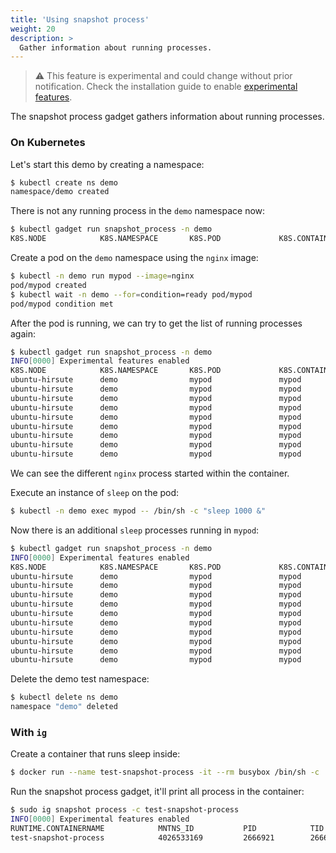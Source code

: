 ```yaml
---
title: 'Using snapshot process'
weight: 20
description: >
  Gather information about running processes.
---
```


> ⚠️ This feature is experimental and could change without prior notification. Check the installation guide to enable [experimental features](../../docs/getting-started/install-linux.md#experimental-features).

The snapshot process gadget gathers information about running processes.

### On Kubernetes

Let's start this demo by creating a namespace:

```bash
$ kubectl create ns demo
namespace/demo created
```

There is not any running process in the `demo` namespace now:

```bash
$ kubectl gadget run snapshot_process -n demo
K8S.NODE            K8S.NAMESPACE       K8S.POD             K8S.CONTAINER       COMM       PID       TID       PPID       UID       GID
```

Create a pod on the `demo` namespace using the `nginx` image:

```bash
$ kubectl -n demo run mypod --image=nginx
pod/mypod created
$ kubectl wait -n demo --for=condition=ready pod/mypod
pod/mypod condition met
```

After the pod is running, we can try to get the list of running processes again:

```bash
$ kubectl gadget run snapshot_process -n demo
INFO[0000] Experimental features enabled
K8S.NODE            K8S.NAMESPACE       K8S.POD             K8S.CONTAINER       COMM       PID       TID       PPID      UID       GID
ubuntu-hirsute      demo                mypod               mypod               nginx      411928    411928    411902    0         0
ubuntu-hirsute      demo                mypod               mypod               nginx      411964    411964    411928    101       101
ubuntu-hirsute      demo                mypod               mypod               nginx      411965    411965    411928    101       101
ubuntu-hirsute      demo                mypod               mypod               nginx      411966    411966    411928    101       101
ubuntu-hirsute      demo                mypod               mypod               nginx      411967    411967    411928    101       101
ubuntu-hirsute      demo                mypod               mypod               nginx      411968    411968    411928    101       101
ubuntu-hirsute      demo                mypod               mypod               nginx      411969    411969    411928    101       101
ubuntu-hirsute      demo                mypod               mypod               nginx      411970    411970    411928    101       101
ubuntu-hirsute      demo                mypod               mypod               nginx      411971    411971    411928    101       101
```

We can see the different `nginx` process started within the container.

Execute an instance of `sleep` on the pod:

```bash
$ kubectl -n demo exec mypod -- /bin/sh -c "sleep 1000 &"
```

Now there is an additional `sleep` processes running in `mypod`:

```bash
$ kubectl gadget run snapshot_process -n demo
INFO[0000] Experimental features enabled
K8S.NODE            K8S.NAMESPACE       K8S.POD             K8S.CONTAINER       COMM       PID       TID       PPID      UID       GID
ubuntu-hirsute      demo                mypod               mypod               nginx      411928    411928    411902    0         0
ubuntu-hirsute      demo                mypod               mypod               nginx      411964    411964    411928    101       101
ubuntu-hirsute      demo                mypod               mypod               nginx      411965    411965    411928    101       101
ubuntu-hirsute      demo                mypod               mypod               nginx      411966    411966    411928    101       101
ubuntu-hirsute      demo                mypod               mypod               nginx      411967    411967    411928    101       101
ubuntu-hirsute      demo                mypod               mypod               nginx      411968    411968    411928    101       101
ubuntu-hirsute      demo                mypod               mypod               nginx      411969    411969    411928    101       101
ubuntu-hirsute      demo                mypod               mypod               nginx      411970    411970    411928    101       101
ubuntu-hirsute      demo                mypod               mypod               nginx      411971    411971    411928    101       101
ubuntu-hirsute      demo                mypod               mypod               sleep      412000    412000    411928    0         0
```

Delete the demo test namespace:

```bash
$ kubectl delete ns demo
namespace "demo" deleted
```

### With `ig`

Create a container that runs sleep inside:

```bash
$ docker run --name test-snapshot-process -it --rm busybox /bin/sh -c 'sleep 100'
```

Run the snapshot process gadget, it'll print all process in the container:

```bash
$ sudo ig snapshot process -c test-snapshot-process
INFO[0000] Experimental features enabled
RUNTIME.CONTAINERNAME            MNTNS_ID           PID            TID             PPID           UID        GID      COMM     NETNS                  
test-snapshot-process            4026533169         2666921        2666921         2666899        0          0        sh       0  
```
